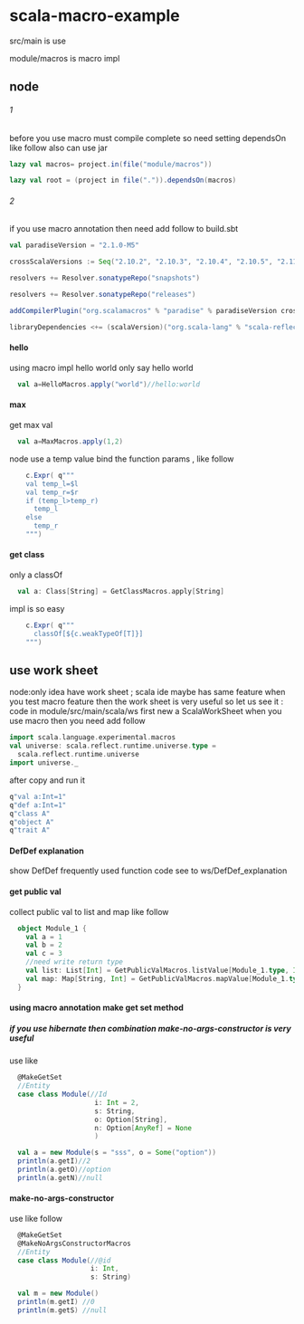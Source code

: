 # scala-macro-example
src/main is use

module/macros is macro impl
## node
###### 1
before you use macro must compile complete
so need setting dependsOn like follow also can use jar 
```scala
lazy val macros= project.in(file("module/macros"))

lazy val root = (project in file(".")).dependsOn(macros)
```
###### 2
if you use macro annotation then need add follow to build.sbt
```scala
val paradiseVersion = "2.1.0-M5"

crossScalaVersions := Seq("2.10.2", "2.10.3", "2.10.4", "2.10.5", "2.11.0", "2.11.1", "2.11.2", "2.11.3", "2.11.4", "2.11.5", "2.11.6", "2.11.7")

resolvers += Resolver.sonatypeRepo("snapshots")

resolvers += Resolver.sonatypeRepo("releases")

addCompilerPlugin("org.scalamacros" % "paradise" % paradiseVersion cross CrossVersion.full)

libraryDependencies <+= (scalaVersion)("org.scala-lang" % "scala-reflect" % _)
```

#### hello
using macro impl hello world 
only say hello world
```scala
  val a=HelloMacros.apply("world")//hello:world
```

#### max
get max val
```scala
  val a=MaxMacros.apply(1,2)
```
 node use a temp value bind the function params , like follow
```scala
    c.Expr( q"""
    val temp_l=$l
    val temp_r=$r
    if (temp_l>temp_r)
      temp_l
    else
      temp_r
    """)
```

#### get class
only a classOf
```scala
  val a: Class[String] = GetClassMacros.apply[String]
```
impl is so easy
```scala
    c.Expr( q"""
      classOf[${c.weakTypeOf[T]}]
    """)
```
## use work sheet
node:only idea have work sheet ;
     scala ide maybe has same feature
when you test macro feature then the work sheet is very useful so let us see it :
code in module/src/main/scala/ws
first new a ScalaWorkSheet
when you use macro then you need add follow 
```scala
import scala.language.experimental.macros
val universe: scala.reflect.runtime.universe.type =
  scala.reflect.runtime.universe
import universe._
```
after copy and run it 
```scala
q"val a:Int=1"
q"def a:Int=1"
q"class A"
q"object A"
q"trait A"
```
#### DefDef explanation
show DefDef frequently used function
code see to ws/DefDef_explanation

#### get public val 
collect public val to list and map 
like follow
```scala
  object Module_1 {
    val a = 1
    val b = 2
    val c = 3
    //need write return type
    val list: List[Int] = GetPublicValMacros.listValue[Module_1.type, Int]//List(1,2,3)
    val map: Map[String, Int] = GetPublicValMacros.mapValue[Module_1.type, Int]//Map(c -> 3, b -> 2, a -> 1)
  }
```
#### using macro annotation make get set method 
##### if you use hibernate then combination make-no-args-constructor is very useful 
use like 
```scala
  @MakeGetSet
  //Entity
  case class Module(//Id
                     i: Int = 2,
                     s: String,
                     o: Option[String],
                     n: Option[AnyRef] = None
                     )

  val a = new Module(s = "sss", o = Some("option"))
  println(a.getI)//2
  println(a.getO)//option
  println(a.getN)//null
```
#### make-no-args-constructor
use like follow 
```scala
  @MakeGetSet
  @MakeNoArgsConstructorMacros
  //Entity
  case class Module(//@id
                    i: Int, 
                    s: String)

  val m = new Module()
  println(m.getI) //0
  println(m.getS) //null
```